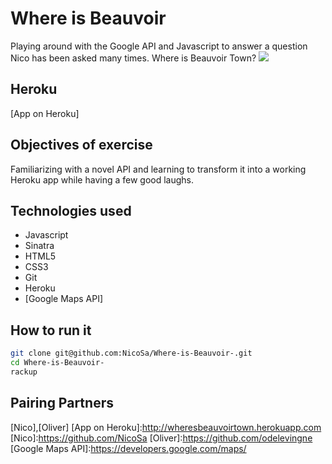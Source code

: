 Where is Beauvoir
===
Playing around with the Google API and Javascript to answer a question Nico has been asked many times. Where is Beauvoir Town?
![](public/theapp.png)

Heroku
----
[App on Heroku]

Objectives of exercise 
----
Familiarizing with a novel API and learning to transform it into a working Heroku app while having a few good laughs.

Technologies used
----
- Javascript
- Sinatra
- HTML5
- CSS3
- Git
- Heroku
- [Google Maps API]

How to run it 
----
```sh
git clone git@github.com:NicoSa/Where-is-Beauvoir-.git
cd Where-is-Beauvoir-
rackup
```
Pairing Partners
----
[Nico],[Oliver]
[App on Heroku]:http://wheresbeauvoirtown.herokuapp.com
[Nico]:https://github.com/NicoSa
[Oliver]:https://github.com/odelevingne
[Google Maps API]:https://developers.google.com/maps/
